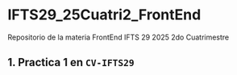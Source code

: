 # IFTS29_25Cuatri2_FrontEnd
Repositorio de la materia FrontEnd IFTS 29 2025 2do Cuatrimestre

## 1. Practica 1 en `CV-IFTS29`